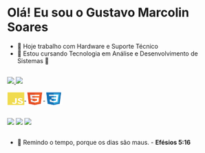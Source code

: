# Olá! Eu sou o Gustavo Marcolin Soares

- 💼 Hoje trabalho com Hardware e Suporte Técnico
- 🎒 Estou cursando Tecnologia em Análise e Desenvolvimento de Sistemas 🌱

##

<div>
  <a href="https//github.com/Gust4av0">
  <img height="180em" src="https://github-readme-stats.vercel.app/api?username=Gust4av0&show_icons=true$theme=dracula&include_all_commits=true&count_private=true"/>
  <img height="180em" src="https://github-readme-stats.vercel.app/api/top-langs/?username=Gust4av0&layout=compact&langs_count=16&theme=default"/>
</div>

<div style="display: inline_block"><br>
  <img align="center" alt="Rafa-Js" height="30" width="40" src="https://raw.githubusercontent.com/devicons/devicon/master/icons/javascript/javascript-plain.svg">
  <img align="center" alt="Rafa-HTML" height="30" width="40" src="https://raw.githubusercontent.com/devicons/devicon/master/icons/html5/html5-original.svg">
  <img align="center" alt="Rafa-CSS" height="30" width="40" src="https://raw.githubusercontent.com/devicons/devicon/master/icons/css3/css3-original.svg">
</div>

##

<div>
  <a href = "mailto:gustavomarcolin2005@gmail.com"><img src="https://img.shields.io/badge/-Gmail-%23333?style=for-the-badge&logo=gmail&logoColor=white" target="_blank"></a>
  <a href="https://www.linkedin.com/in/gustavo-marcolin-soares-b07ab42b0/" target="_blank"><img src="https://img.shields.io/badge/-LinkedIn-%230077B5?style=for-the-badge&logo=linkedin&logoColor=white" target="_blank"></a> 
  <a href="wa.link/679c4y" target="_blank"><img src="https://img.shields.io/badge/WhatsApp-25D366?style=for-the-badge&logo=whatsapp&logoColor=white" target="_blank"></a> 
  
</div>

##

- 📖 Remindo o tempo, porque os dias são maus. - **Efésios 5:16**
